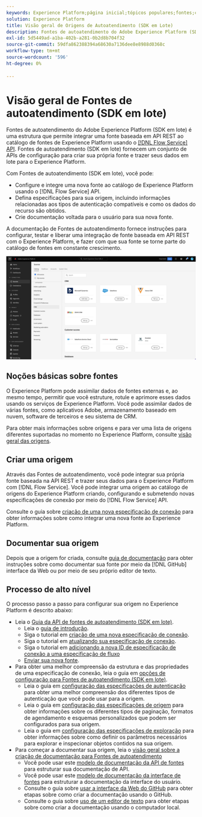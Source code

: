 ```yaml
---
keywords: Experience Platform;página inicial;tópicos populares;fontes;conectores;conectores de origem;fontes sdk;sdk;SDK
solution: Experience Platform
title: Visão geral de Origens de Autoatendimento (SDK em Lote)
description: Fontes de autoatendimento do Adobe Experience Platform (SDK em lote) é um conjunto de APIs de configuração que permitem integrar uma fonte baseada em API REST usando a API do serviço de fluxo para trazer seus dados para o Experience Platform.
exl-id: 5d5449ad-a1ba-402b-a281-0b2d8b704f32
source-git-commit: 59dfa862388394a68630a7136dee8e8988d0368c
workflow-type: tm+mt
source-wordcount: '596'
ht-degree: 0%

---
```


# Visão geral de Fontes de autoatendimento (SDK em lote)

Fontes de autoatendimento do Adobe Experience Platform (SDK em lote) é uma estrutura que permite integrar uma fonte baseada em API REST ao catálogo de fontes de Experience Platform usando o [[!DNL Flow Service] API](https://www.adobe.io/experience-platform-apis/references/flow-service/). Fontes de autoatendimento (SDK em lote) fornecem um conjunto de APIs de configuração para criar sua própria fonte e trazer seus dados em lote para o Experience Platform.

Com Fontes de autoatendimento (SDK em lote), você pode:

* Configure e integre uma nova fonte ao catálogo de Experience Platform usando o [!DNL Flow Service] API.
* Defina especificações para sua origem, incluindo informações relacionadas aos tipos de autenticação compatíveis e como os dados do recurso são obtidos.
* Crie documentação voltada para o usuário para sua nova fonte.

A documentação de Fontes de autoatendimento fornece instruções para configurar, testar e liberar uma integração de fonte baseada em API REST com o Experience Platform, e fazer com que sua fonte se torne parte do catálogo de fontes em constante crescimento.

![catálogo](./assets/catalog.png)

## Noções básicas sobre fontes

O Experience Platform pode assimilar dados de fontes externas e, ao mesmo tempo, permitir que você estruture, rotule e aprimore esses dados usando os serviços de Experience Platform. Você pode assimilar dados de várias fontes, como aplicativos Adobe, armazenamento baseado em nuvem, software de terceiros e seu sistema de CRM.

Para obter mais informações sobre origens e para ver uma lista de origens diferentes suportadas no momento no Experience Platform, consulte [visão geral das origens](../home.md).

## Criar uma origem

Através das Fontes de autoatendimento, você pode integrar sua própria fonte baseada na API REST e trazer seus dados para o Experience Platform com [!DNL Flow Service]. Você pode integrar uma origem ao catálogo de origens do Experience Platform criando, configurando e submetendo novas especificações de conexão por meio do [!DNL Flow Service] API.

Consulte o guia sobre [criação de uma nova especificação de conexão](./api/api-overview.md) para obter informações sobre como integrar uma nova fonte ao Experience Platform.

## Documentar sua origem

Depois que a origem for criada, consulte [guia de documentação](./documentation/doc-overview.md) para obter instruções sobre como documentar sua fonte por meio da [!DNL GitHub] interface da Web ou por meio de seu próprio editor de texto.

## Processo de alto nível

O processo passo a passo para configurar sua origem no Experience Platform é descrito abaixo:

* Leia o [Guia da API de fontes de autoatendimento (SDK em lote)](./api/api-overview.md).
   * Leia o [guia de introdução](./api/getting-started.md).
   * Siga o tutorial em [criação de uma nova especificação de conexão](./api/create.md).
   * Siga o tutorial em [atualizando sua especificação de conexão](./api/update-connection-specs.md).
   * Siga o tutorial em [adicionando a nova ID de especificação de conexão a uma especificação de fluxo](./api/update-flow-specs.md)
   * [Enviar sua nova fonte](./api/submit.md).
* Para obter uma melhor compreensão da estrutura e das propriedades de uma especificação de conexão, leia o guia em [opções de configuração para Fontes de autoatendimento (SDK em lote)](./config/config.md).
   * Leia o guia em [configuração das especificações de autenticação](./config/authspec.md) para obter uma melhor compreensão dos diferentes tipos de autenticação que você pode usar para a origem.
   * Leia o guia em [configuração das especificações de origem](./config/sourcespec.md) para obter informações sobre os diferentes tipos de paginação, formatos de agendamento e esquemas personalizados que podem ser configurados para sua origem.
   * Leia o guia em [configuração das especificações de exploração](./config/explorespec.md) para obter informações sobre como definir os parâmetros necessários para explorar e inspecionar objetos contidos na sua origem.
* Para começar a documentar sua origem, leia o [visão geral sobre a criação de documentação para Fontes de autoatendimento](./documentation/doc-overview.md)
   * Você pode usar este [modelo de documentação da API de fontes](./documentation/template.md) para estruturar sua documentação de API.
   * Você pode usar este [modelo de documentação da interface de fontes](./documentation/ui-template.md) para estruturar a documentação da interface do usuário.
   * Consulte o guia sobre [usar a interface da Web do GitHub](./documentation/github.md) para obter etapas sobre como criar a documentação usando o GitHub.
   * Consulte o guia sobre [uso de um editor de texto](./documentation/text-editor.md) para obter etapas sobre como criar a documentação usando o computador local.
